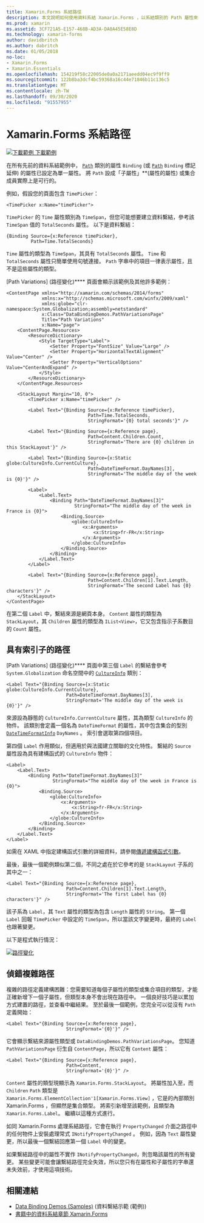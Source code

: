 ```yaml
---
title: Xamarin.Forms 系結路徑
description: 本文說明如何使用資料系結 Xamarin.Forms ，以系結類別的 Path 屬性來存取子屬性和集合成員。
ms.prod: xamarin
ms.assetid: 3CF721A5-E157-468B-AD3A-DA0A45E58E8D
ms.technology: xamarin-forms
author: davidbritch
ms.author: dabritch
ms.date: 01/05/2018
no-loc:
- Xamarin.Forms
- Xamarin.Essentials
ms.openlocfilehash: 154219f58c22005de0a0a2171aeedd04ec9f9ff9
ms.sourcegitcommit: 122b8ba3dcf4bc59368a16c44e71846b11c136c5
ms.translationtype: MT
ms.contentlocale: zh-TW
ms.lasthandoff: 09/30/2020
ms.locfileid: "91557955"
---
```

# <a name="no-locxamarinforms-binding-path"></a>Xamarin.Forms 系結路徑

[![下載範例](~/media/shared/download.png) 下載範例](https://docs.microsoft.com/samples/xamarin/xamarin-forms-samples/databindingdemos)

在所有先前的資料系結範例中， [`Path`](xref:Xamarin.Forms.Binding.Path) 類別的屬性 `Binding` (或 [`Path`](xref:Xamarin.Forms.Xaml.BindingExtension.Path) `Binding` 標記延伸) 的屬性已設定為單一屬性。 將 `Path` 設成「子屬性」**(屬性的屬性) 或集合成員實際上是可行的。

例如，假設您的頁面包含 `TimePicker`：

```xaml
<TimePicker x:Name="timePicker">
```

`TimePicker` 的 `Time` 屬性類別為 `TimeSpan`，但您可能想要建立資料繫結，參考該 `TimeSpan` 值的 `TotalSeconds` 屬性。 以下是資料繫結：

```xaml
{Binding Source={x:Reference timePicker},
         Path=Time.TotalSeconds}
```

`Time` 屬性的類型為 `TimeSpan`，其具有 `TotalSeconds` 屬性。 `Time` 和 `TotalSeconds` 屬性只簡單使用句號連接。 `Path` 字串中的項目一律表示屬性，且不是這些屬性的類型。

[Path Variations] \(路徑變化\)**** 頁面會顯示該範例及其他許多範例：

```xaml
<ContentPage xmlns="http://xamarin.com/schemas/2014/forms"
             xmlns:x="http://schemas.microsoft.com/winfx/2009/xaml"
             xmlns:globe="clr-namespace:System.Globalization;assembly=netstandard"
             x:Class="DataBindingDemos.PathVariationsPage"
             Title="Path Variations"
             x:Name="page">
    <ContentPage.Resources>
        <ResourceDictionary>
            <Style TargetType="Label">
                <Setter Property="FontSize" Value="Large" />
                <Setter Property="HorizontalTextAlignment" Value="Center" />
                <Setter Property="VerticalOptions" Value="CenterAndExpand" />
            </Style>
        </ResourceDictionary>
    </ContentPage.Resources>

    <StackLayout Margin="10, 0">
        <TimePicker x:Name="timePicker" />

        <Label Text="{Binding Source={x:Reference timePicker},
                              Path=Time.TotalSeconds,
                              StringFormat='{0} total seconds'}" />

        <Label Text="{Binding Source={x:Reference page},
                              Path=Content.Children.Count,
                              StringFormat='There are {0} children in this StackLayout'}" />

        <Label Text="{Binding Source={x:Static globe:CultureInfo.CurrentCulture},
                              Path=DateTimeFormat.DayNames[3],
                              StringFormat='The middle day of the week is {0}'}" />

        <Label>
            <Label.Text>
                <Binding Path="DateTimeFormat.DayNames[3]"
                         StringFormat="The middle day of the week in France is {0}">
                    <Binding.Source>
                        <globe:CultureInfo>
                            <x:Arguments>
                                <x:String>fr-FR</x:String>
                            </x:Arguments>
                        </globe:CultureInfo>
                    </Binding.Source>
                </Binding>
            </Label.Text>
        </Label>

        <Label Text="{Binding Source={x:Reference page},
                              Path=Content.Children[1].Text.Length,
                              StringFormat='The second Label has {0} characters'}" />
    </StackLayout>
</ContentPage>
```

在第二個 `Label` 中，繫結來源是網頁本身。 `Content` 屬性的類型為 `StackLayout`，其 `Children` 屬性的類型為 `IList<View>`，它又包含指示子系數目的 `Count` 屬性。

## <a name="paths-with-indexers"></a>具有索引子的路徑

[Path Variations] \(路徑變化\)**** 頁面中第三個 `Label` 的繫結會參考 `System.Globalization` 命名空間中的 [`CultureInfo`](xref:System.Globalization.CultureInfo) 類別：

```xaml
<Label Text="{Binding Source={x:Static globe:CultureInfo.CurrentCulture},
                      Path=DateTimeFormat.DayNames[3],
                      StringFormat='The middle day of the week is {0}'}" />
```

來源設為靜態的 `CultureInfo.CurrentCulture` 屬性，其為類型 `CultureInfo` 的物件。 該類別會定義一個名為 `DateTimeFormat` 的屬性，其中包含集合的型別 [`DateTimeFormatInfo`](xref:System.Globalization.DateTimeFormatInfo) `DayNames` 。 索引會選取第四個項目。

第四個 `Label` 作用類似，但適用於與法國建立關聯的文化特性。 繫結的 `Source` 屬性設為具有建構函式的 `CultureInfo` 物件：

```xaml
<Label>
    <Label.Text>
        <Binding Path="DateTimeFormat.DayNames[3]"
                 StringFormat="The middle day of the week in France is {0}">
            <Binding.Source>
                <globe:CultureInfo>
                    <x:Arguments>
                        <x:String>fr-FR</x:String>
                    </x:Arguments>
                </globe:CultureInfo>
            </Binding.Source>
        </Binding>
    </Label.Text>
</Label>
```

如需在 XAML 中指定建構函式引數的詳細資料，請參閱[傳遞建構函式引數](~/xamarin-forms/xaml/passing-arguments.md#passing-constructor-arguments)。

最後，最後一個範例類似第二個，不同之處在於它參考的是 `StackLayout` 子系的其中之一：

```xaml
<Label Text="{Binding Source={x:Reference page},
                      Path=Content.Children[1].Text.Length,
                      StringFormat='The first Label has {0} characters'}" />
```

該子系為 `Label`，其 `Text` 屬性的類型為包含 `Length` 屬性的 `String`。 第一個 `Label` 回報 `TimePicker` 中設定的 `TimeSpan`，所以當該文字變更時，最終的 `Label` 也跟著變更。

以下是程式執行情況：

[![路徑變化](binding-path-images/pathvariations-small.png "路徑變化")](binding-path-images/pathvariations-large.png#lightbox "路徑變化")

## <a name="debugging-complex-paths"></a>偵錯複雜路徑

複雜的路徑定義建構困難：您需要知道每個子屬性的類型或集合項目的類型，才能正確新增下一個子屬性，但類型本身不會出現在路徑中。 一個良好技巧是以累加方式建置的路徑，並查看中繼結果。 至於最後一個範例，您完全可以從沒有 `Path` 定義開始：

```xaml
<Label Text="{Binding Source={x:Reference page},
                      StringFormat='{0}'}" />
```

它會顯示繫結來源屬性類型或 `DataBindingDemos.PathVariationsPage`。 您知道 `PathVariationsPage` 衍生自 `ContentPage`，所以它有 `Content` 屬性：

```xaml
<Label Text="{Binding Source={x:Reference page},
                      Path=Content,
                      StringFormat='{0}'}" />
```

`Content` 屬性的類型現顯示為 `Xamarin.Forms.StackLayout`。 將屬性加入至，而 `Children` `Path` 類型是 `Xamarin.Forms.ElementCollection'1[Xamarin.Forms.View]` ，它是的內部類別 Xamarin.Forms ，但顯然是集合類型。 將索引新增至該範例，且類型為 `Xamarin.Forms.Label`。 繼續以這種方式進行。

如同 Xamarin.Forms 處理系結路徑，它會在執行 `PropertyChanged` 介面之路徑中的任何物件上安裝處理常式 `INotifyPropertyChanged` 。 例如，因為 `Text` 屬性變更，所以最後一個繫結回應第一個 `Label` 中的變更。

如果繫結路徑中的屬性不實作 `INotifyPropertyChanged`，則忽略該屬性的所有變更。 某些變更可能會讓繫結路徑完全失效，所以您只有在屬性和子屬性的字串還未失效前，才使用這項技術。

## <a name="related-links"></a>相關連結

- [Data Binding Demos (Samples)](/samples/xamarin/xamarin-forms-samples/databindingdemos) (資料繫結示範 (範例))
- [書籍中的資料系結章節 Xamarin.Forms](~/xamarin-forms/creating-mobile-apps-xamarin-forms/summaries/chapter16.md)
